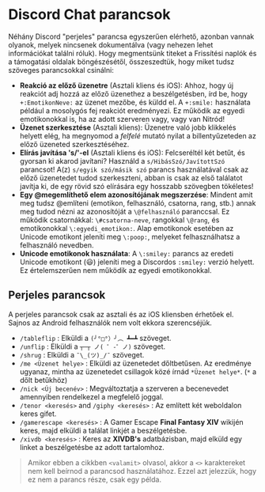 <!-- TITLE: [HU] Chat parancsok -->
<!-- SUBTITLE: Az összes parancs (ideértve a nem dokumentáltakat is) leírása. -->

# Discord Chat parancsok
Néhány Discord "perjeles" parancsa egyszerűen elérhető, azonban vannak olyanok, melyek nincsenek dokumentálva (vagy nehezen lehet információkat találni róluk). Hogy megmentsünk titeket a Frissítési naplók és a támogatási oldalak böngészésétől, összeszedtük, hogy miket tudsz szöveges parancsokkal csinálni:

* **Reakció az előző üzenetre** (Asztali kliens és iOS): Ahhoz, hogy új reakciót adj hozzá az előző üzenethez a beszélgetésben, írd be, hogy `+:EmotikonNeve:` az üzenet mezőbe, és küldd el. A `+:smile:` használata például a mosolygós fej reakciót eredményezi. Ez működik az egyedi emotikonokkal is, ha az adott szerveren vagy, vagy van Nitród!
* **Üzenet szerkesztése** (Asztali kliens): Üzenetre való jobb klikkelés helyett elég, ha megnyomod a *felfelé* mutató nyilat a billentyűzeteden az előző üzeneted szerkesztéséhez.
* **Elírás javítása 's/'-el** (Asztali kliens és iOS): Felcseréltél két betűt, és gyorsan ki akarod javítani? Használd a `s/HibásSzó/JavítottSzó` parancsot! A(z) `s/egyik szó/másik szó` parancs használatával csak az előző üzenetedet tudod szerkeszteni, abban is csak az első találatot javítja ki, de egy rövid szó elírására egy hosszabb szövegben tökéletes!
* **Egy @megemlíthető elem azonosítójának megszerzése**: Mindent amit meg tudsz @említeni (emotikon, felhasználó, csatorna, rang, stb.) annak meg tudod nézni az azonosítóját a `\@felhasználó` paranccsal. Ez működik csatornákkal: `\#csatorna-neve`, rangokkal `\@rang`, és emotikonokkal `\:egyedi_emotikon:`. Alap emotikonok esetében az Unicode emotikont jeleníti meg `\:poop:`, melyeket felhasználhatsz a felhasználó nevedben.
* **Unicode emotikonok használata**: A `\:smiley:` parancs az eredeti Unicode emotikont (😃) jeleníti meg a Discordos `:smiley:` verzió helyett. Ez értelemszerűen nem működik az egyedi emotikonokkal.

## Perjeles parancsok

A perjeles parancsok csak az asztali és az iOS kliensben érhetőek el. Sajnos az Android felhasználók nem volt ekkora szerencséjük.

* `/tableflip` : Elküldi a `(╯°□°）╯︵ ┻━┻` szöveget.
* `/unflip` : Elküldi a `┬─┬﻿ ノ( ゜-゜ノ)` szöveget.
* `/shrug` : Elküldi a `¯\_(ツ)_/¯` szöveget.
* `/me <Üzenet helye>` : Elküldi az üzenetedet dőltbetűsen. Az eredménye ugyanaz, mintha az üzenetedet csillagok közé írnád `*Üzenet helye*`. (`*` a dőlt betűkhöz)
* `/nick <Új becenév>` : Megváltoztatja a szerveren a becenevedet amennyiben rendelkezel a megfelelő joggal.
* `/tenor <keresés>` and `/giphy <keresés>` : Az említett két weboldalon keres gifet.
* `/gamerescape <keresés>` : A Gamer Escape **Final Fantasy XIV** wikijén keres, majd elküldi a találat linkjét a beszélgetésbe.
* `/xivdb <keresés>` : Keres az **XIVDB's** adatbázisban, majd elküld egy linket a beszélgetésbe az adott tartalomhoz.

> Amikor ebben a cikkben `<valamit>` olvasol, akkor a `<>` karaktereket nem kell beírnod a parancsod használatához. Ezzel azt jelezzük, hogy ez nem a parancs része, csak egy példa.